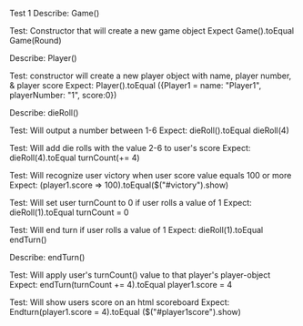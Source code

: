 Test 1
Describe: Game()

Test: Constructor that will create a new game object
Expect Game().toEqual Game(Round)

Describe: Player()

Test: constructor will create a new player object with name, player number, & player score
Expect: Player().toEqual ({Player1 = name: "Player1", playerNumber: "1", score:0})

Describe: dieRoll()

Test: Will output a number between 1-6
Expect: dieRoll().toEqual dieRoll(4)

Test: Will add die rolls with  the value 2-6 to user's score
Expect: dieRoll(4).toEqual turnCount(+= 4)

Test: Will recognize user victory when user score value equals 100 or more
Expect: (player1.score => 100).toEqual($("#victory").show)

Test: Will set user turnCount to 0 if user rolls a value of 1
Expect: dieRoll(1).toEqual turnCount = 0

Test: Will end turn if user rolls a value of 1 
Expect: dieRoll(1).toEqual endTurn()

Describe: endTurn()

Test: Will apply user's turnCount() value to that player's player-object
Expect: endTurn(turnCount += 4).toEqual player1.score = 4

Test: Will show users score on an html scoreboard
Expect: Endturn(player1.score = 4).toEqual ($("#player1score").show)
